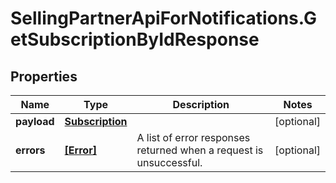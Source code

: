 # SellingPartnerApiForNotifications.GetSubscriptionByIdResponse

## Properties

Name | Type | Description | Notes
------------ | ------------- | ------------- | -------------
**payload** | [**Subscription**](Subscription.md) |  | [optional] 
**errors** | [**[Error]**](Error.md) | A list of error responses returned when a request is unsuccessful. | [optional] 


